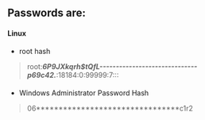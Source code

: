 ## Passwords are:

#### Linux
- root hash 
> root:***$6$P9JXkqrh$tQfL------------------------------p69c42.***:18184:0:99999:7:::

####
- Windows Administrator Password Hash
> 06********************************c1r2
